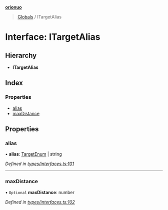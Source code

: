 **[orionuo](../README.md)**

> [Globals](../globals.md) / ITargetAlias

# Interface: ITargetAlias

## Hierarchy

* **ITargetAlias**

## Index

### Properties

* [alias](itargetalias.md#alias)
* [maxDistance](itargetalias.md#maxdistance)

## Properties

### alias

•  **alias**: [TargetEnum](../enums/targetenum.md) \| string

*Defined in [types/interfaces.ts:101](https://github.com/msviha/orionuo/blob/5f19aed/src/types/interfaces.ts#L101)*

___

### maxDistance

• `Optional` **maxDistance**: number

*Defined in [types/interfaces.ts:102](https://github.com/msviha/orionuo/blob/5f19aed/src/types/interfaces.ts#L102)*

